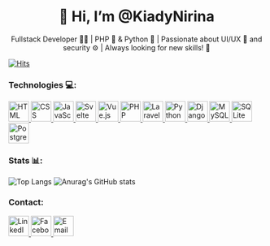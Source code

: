 <div align="center">
  <h1>👋 Hi, I’m @KiadyNirina</h1>
  <p>Fullstack Developer 👨‍💻 | PHP 🐘 & Python 🐍 | Passionate about UI/UX 🎨 and security ⚙️ | Always looking for new skills! 🚀</p>
</div>

<a href="https://hits.sh/camo.githubusercontent.com/f36cfddd00875175678c181c8d1456f392366d379b71601e512f5fe7150d824f/68747470733a2f2f686974732e73682f6769746875622e636f6d2f4b696164794e6972696e612f4b696164794e6972696e612e7376673f7374796c653d706c6173746963/"><img alt="Hits" src="https://hits.sh/camo.githubusercontent.com/f36cfddd00875175678c181c8d1456f392366d379b71601e512f5fe7150d824f/68747470733a2f2f686974732e73682f6769746875622e636f6d2f4b696164794e6972696e612f4b696164794e6972696e612e7376673f7374796c653d706c6173746963.svg?label=Profile%20views&color=119bcc&labelColor=ffffff"/></a>

### Technologies 💻:
<a href="https://developer.mozilla.org/en-US/docs/Web/HTML" target="_blank">
  <img src="https://cdn.jsdelivr.net/gh/devicons/devicon/icons/html5/html5-original.svg" alt="HTML" width="40" height="40"/>
</a>
<a href="https://developer.mozilla.org/en-US/docs/Web/CSS" target="_blank">
  <img src="https://cdn.jsdelivr.net/gh/devicons/devicon/icons/css3/css3-original.svg" alt="CSS" width="40" height="40"/>
</a>
<a href="https://developer.mozilla.org/en-US/docs/Web/JavaScript" target="_blank">
  <img src="https://cdn.jsdelivr.net/gh/devicons/devicon/icons/javascript/javascript-original.svg" alt="JavaScript" width="40" height="40"/>
</a>
<a href="https://svelte.dev/" target="_blank">
  <img src="https://cdn.jsdelivr.net/gh/devicons/devicon/icons/svelte/svelte-original.svg" alt="Svelte" width="40" height="40"/>
</a>
<a href="https://vuejs.org/" target="_blank">
  <img src="https://cdn.jsdelivr.net/gh/devicons/devicon/icons/vuejs/vuejs-original.svg" alt="Vue.js" width="40" height="40"/>
</a>
<a href="https://www.php.net/" target="_blank">
  <img src="https://cdn.jsdelivr.net/gh/devicons/devicon/icons/php/php-original.svg" alt="PHP" width="40" height="40"/>
</a>
<a href="https://laravel.com/" target="_blank">
  <img src="https://cdn.jsdelivr.net/gh/devicons/devicon/icons/laravel/laravel-original.svg" alt="Laravel" width="40" height="40"/>
</a>
<a href="https://www.python.org/" target="_blank">
  <img src="https://cdn.jsdelivr.net/gh/devicons/devicon/icons/python/python-original.svg" alt="Python" width="40" height="40"/>
</a>
<a href="https://www.djangoproject.com/" target="_blank">
  <img src="https://cdn.jsdelivr.net/gh/devicons/devicon/icons/django/django-plain.svg" alt="Django" width="40" height="40"/>
</a>
<a href="https://www.mysql.com/" target="_blank">
  <img src="https://cdn.jsdelivr.net/gh/devicons/devicon/icons/mysql/mysql-original.svg" alt="MySQL" width="40" height="40"/>
</a>
<a href="https://www.sqlite.org/" target="_blank">
  <img src="https://cdn.jsdelivr.net/gh/devicons/devicon/icons/sqlite/sqlite-original.svg" alt="SQLite" width="40" height="40"/>
</a>
<a href="https://www.postgresql.org/" target="_blank">
  <img src="https://cdn.jsdelivr.net/gh/devicons/devicon/icons/postgresql/postgresql-original.svg" alt="PostgreSQL" width="40" height="40"/>
</a>

### Stats 📊:
![Top Langs](https://github-readme-stats.vercel.app/api/top-langs/?username=KiadyNirina&layout=compact&theme=radical)
![Anurag's GitHub stats](https://github-readme-stats.vercel.app/api?username=KiadyNirina&show_icons=true&theme=radical)

### Contact:
<a href="https://www.linkedin.com/in/ton-profil" target="_blank">
  <img src="https://cdn.jsdelivr.net/gh/devicons/devicon/icons/linkedin/linkedin-original.svg" alt="LinkedIn" height="40"/>
</a>
<a href="https://www.facebook.com/ton-profil" target="_blank">
  <img src="https://upload.wikimedia.org/wikipedia/commons/5/51/Facebook_f_logo_%282019%29.svg" alt="Facebook" height="40"/>
</a>
<a href="mailto:tonemail@example.com">
  <img src="https://upload.wikimedia.org/wikipedia/commons/4/4e/Gmail_Icon.png" alt="Email" height="40"/>
</a>


<!---
KiadyNirina/KiadyNirina is a ✨ special ✨ repository because its `README.md` (this file) appears on your GitHub profile.
You can click the Preview link to take a look at your changes.
--->

